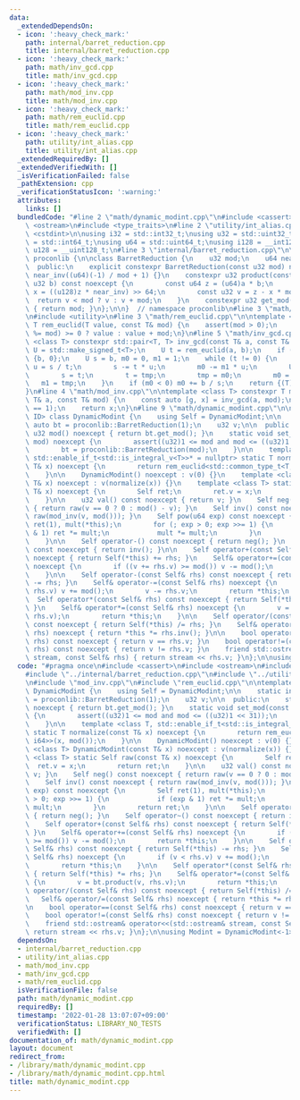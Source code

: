 ```yaml
---
data:
  _extendedDependsOn:
  - icon: ':heavy_check_mark:'
    path: internal/barret_reduction.cpp
    title: internal/barret_reduction.cpp
  - icon: ':heavy_check_mark:'
    path: math/inv_gcd.cpp
    title: math/inv_gcd.cpp
  - icon: ':heavy_check_mark:'
    path: math/mod_inv.cpp
    title: math/mod_inv.cpp
  - icon: ':heavy_check_mark:'
    path: math/rem_euclid.cpp
    title: math/rem_euclid.cpp
  - icon: ':heavy_check_mark:'
    path: utility/int_alias.cpp
    title: utility/int_alias.cpp
  _extendedRequiredBy: []
  _extendedVerifiedWith: []
  _isVerificationFailed: false
  _pathExtension: cpp
  _verificationStatusIcon: ':warning:'
  attributes:
    links: []
  bundledCode: "#line 2 \"math/dynamic_modint.cpp\"\n#include <cassert>\n#include\
    \ <ostream>\n#include <type_traits>\n#line 2 \"utility/int_alias.cpp\"\n#include\
    \ <cstdint>\n\nusing i32 = std::int32_t;\nusing u32 = std::uint32_t;\nusing i64\
    \ = std::int64_t;\nusing u64 = std::uint64_t;\nusing i128 = __int128_t;\nusing\
    \ u128 = __uint128_t;\n#line 3 \"internal/barret_reduction.cpp\"\n\nnamespace\
    \ proconlib {\n\nclass BarretReduction {\n    u32 mod;\n    u64 near_inv;\n\n\
    \  public:\n    explicit constexpr BarretReduction(const u32 mod) noexcept : mod(mod),\
    \ near_inv((u64)(-1) / mod + 1) {}\n    constexpr u32 product(const u32 a, const\
    \ u32 b) const noexcept {\n        const u64 z = (u64)a * b;\n        const u64\
    \ x = ((u128)z * near_inv) >> 64;\n        const u32 v = z - x * mod;\n      \
    \  return v < mod ? v : v + mod;\n    }\n    constexpr u32 get_mod() const noexcept\
    \ { return mod; }\n};\n\n}  // namespace proconlib\n#line 3 \"math/inv_gcd.cpp\"\
    \n#include <utility>\n#line 3 \"math/rem_euclid.cpp\"\n\ntemplate <class T> constexpr\
    \ T rem_euclid(T value, const T& mod) {\n    assert(mod > 0);\n    return (value\
    \ %= mod) >= 0 ? value : value + mod;\n}\n#line 5 \"math/inv_gcd.cpp\"\n\ntemplate\
    \ <class T> constexpr std::pair<T, T> inv_gcd(const T& a, const T& b) {\n    using\
    \ U = std::make_signed_t<T>;\n    U t = rem_euclid(a, b);\n    if (t == 0) return\
    \ {b, 0};\n    U s = b, m0 = 0, m1 = 1;\n    while (t != 0) {\n        const U\
    \ u = s / t;\n        s -= t * u;\n        m0 -= m1 * u;\n        U tmp = s;\n\
    \        s = t;\n        t = tmp;\n        tmp = m0;\n        m0 = m1;\n     \
    \   m1 = tmp;\n    }\n    if (m0 < 0) m0 += b / s;\n    return {(T)s, (T)m0};\n\
    }\n#line 4 \"math/mod_inv.cpp\"\n\ntemplate <class T> constexpr T mod_inv(const\
    \ T& a, const T& mod) {\n    const auto [g, x] = inv_gcd(a, mod);\n    assert(g\
    \ == 1);\n    return x;\n}\n#line 9 \"math/dynamic_modint.cpp\"\n\ntemplate <int\
    \ ID> class DynamicModint {\n    using Self = DynamicModint;\n\n    static inline\
    \ auto bt = proconlib::BarretReduction(1);\n    u32 v;\n\n  public:\n    static\
    \ u32 mod() noexcept { return bt.get_mod(); }\n    static void set_mod(const u32\
    \ mod) noexcept {\n        assert((u32)1 <= mod and mod <= ((u32)1 << 31));\n\
    \        bt = proconlib::BarretReduction(mod);\n    }\n\n    template <class T,\
    \ std::enable_if_t<std::is_integral_v<T>>* = nullptr> static T normalize(const\
    \ T& x) noexcept {\n        return rem_euclid<std::common_type_t<T, i64>>(x, mod());\n\
    \    }\n\n    DynamicModint() noexcept : v(0) {}\n    template <class T> DynamicModint(const\
    \ T& x) noexcept : v(normalize(x)) {}\n    template <class T> static Self raw(const\
    \ T& x) noexcept {\n        Self ret;\n        ret.v = x;\n        return ret;\n\
    \    }\n\n    u32 val() const noexcept { return v; }\n    Self neg() const noexcept\
    \ { return raw(v == 0 ? 0 : mod() - v); }\n    Self inv() const noexcept { return\
    \ raw(mod_inv(v, mod())); }\n    Self pow(u64 exp) const noexcept {\n        Self\
    \ ret(1), mult(*this);\n        for (; exp > 0; exp >>= 1) {\n            if (exp\
    \ & 1) ret *= mult;\n            mult *= mult;\n        }\n        return ret;\n\
    \    }\n\n    Self operator-() const noexcept { return neg(); }\n    Self operator~()\
    \ const noexcept { return inv(); }\n\n    Self operator+(const Self& rhs) const\
    \ noexcept { return Self(*this) += rhs; }\n    Self& operator+=(const Self& rhs)\
    \ noexcept {\n        if ((v += rhs.v) >= mod()) v -= mod();\n        return *this;\n\
    \    }\n\n    Self operator-(const Self& rhs) const noexcept { return Self(*this)\
    \ -= rhs; }\n    Self& operator-=(const Self& rhs) noexcept {\n        if (v <\
    \ rhs.v) v += mod();\n        v -= rhs.v;\n        return *this;\n    }\n\n  \
    \  Self operator*(const Self& rhs) const noexcept { return Self(*this) *= rhs;\
    \ }\n    Self& operator*=(const Self& rhs) noexcept {\n        v = bt.product(v,\
    \ rhs.v);\n        return *this;\n    }\n\n    Self operator/(const Self& rhs)\
    \ const noexcept { return Self(*this) /= rhs; }\n    Self& operator/=(const Self&\
    \ rhs) noexcept { return *this *= rhs.inv(); }\n\n    bool operator==(const Self&\
    \ rhs) const noexcept { return v == rhs.v; }\n    bool operator!=(const Self&\
    \ rhs) const noexcept { return v != rhs.v; }\n    friend std::ostream& operator<<(std::ostream&\
    \ stream, const Self& rhs) { return stream << rhs.v; }\n};\n\nusing Modint = DynamicModint<-1>;\n"
  code: "#pragma once\n#include <cassert>\n#include <ostream>\n#include <type_traits>\n\
    #include \"../internal/barret_reduction.cpp\"\n#include \"../utility/int_alias.cpp\"\
    \n#include \"mod_inv.cpp\"\n#include \"rem_euclid.cpp\"\n\ntemplate <int ID> class\
    \ DynamicModint {\n    using Self = DynamicModint;\n\n    static inline auto bt\
    \ = proconlib::BarretReduction(1);\n    u32 v;\n\n  public:\n    static u32 mod()\
    \ noexcept { return bt.get_mod(); }\n    static void set_mod(const u32 mod) noexcept\
    \ {\n        assert((u32)1 <= mod and mod <= ((u32)1 << 31));\n        bt = proconlib::BarretReduction(mod);\n\
    \    }\n\n    template <class T, std::enable_if_t<std::is_integral_v<T>>* = nullptr>\
    \ static T normalize(const T& x) noexcept {\n        return rem_euclid<std::common_type_t<T,\
    \ i64>>(x, mod());\n    }\n\n    DynamicModint() noexcept : v(0) {}\n    template\
    \ <class T> DynamicModint(const T& x) noexcept : v(normalize(x)) {}\n    template\
    \ <class T> static Self raw(const T& x) noexcept {\n        Self ret;\n      \
    \  ret.v = x;\n        return ret;\n    }\n\n    u32 val() const noexcept { return\
    \ v; }\n    Self neg() const noexcept { return raw(v == 0 ? 0 : mod() - v); }\n\
    \    Self inv() const noexcept { return raw(mod_inv(v, mod())); }\n    Self pow(u64\
    \ exp) const noexcept {\n        Self ret(1), mult(*this);\n        for (; exp\
    \ > 0; exp >>= 1) {\n            if (exp & 1) ret *= mult;\n            mult *=\
    \ mult;\n        }\n        return ret;\n    }\n\n    Self operator-() const noexcept\
    \ { return neg(); }\n    Self operator~() const noexcept { return inv(); }\n\n\
    \    Self operator+(const Self& rhs) const noexcept { return Self(*this) += rhs;\
    \ }\n    Self& operator+=(const Self& rhs) noexcept {\n        if ((v += rhs.v)\
    \ >= mod()) v -= mod();\n        return *this;\n    }\n\n    Self operator-(const\
    \ Self& rhs) const noexcept { return Self(*this) -= rhs; }\n    Self& operator-=(const\
    \ Self& rhs) noexcept {\n        if (v < rhs.v) v += mod();\n        v -= rhs.v;\n\
    \        return *this;\n    }\n\n    Self operator*(const Self& rhs) const noexcept\
    \ { return Self(*this) *= rhs; }\n    Self& operator*=(const Self& rhs) noexcept\
    \ {\n        v = bt.product(v, rhs.v);\n        return *this;\n    }\n\n    Self\
    \ operator/(const Self& rhs) const noexcept { return Self(*this) /= rhs; }\n \
    \   Self& operator/=(const Self& rhs) noexcept { return *this *= rhs.inv(); }\n\
    \n    bool operator==(const Self& rhs) const noexcept { return v == rhs.v; }\n\
    \    bool operator!=(const Self& rhs) const noexcept { return v != rhs.v; }\n\
    \    friend std::ostream& operator<<(std::ostream& stream, const Self& rhs) {\
    \ return stream << rhs.v; }\n};\n\nusing Modint = DynamicModint<-1>;\n"
  dependsOn:
  - internal/barret_reduction.cpp
  - utility/int_alias.cpp
  - math/mod_inv.cpp
  - math/inv_gcd.cpp
  - math/rem_euclid.cpp
  isVerificationFile: false
  path: math/dynamic_modint.cpp
  requiredBy: []
  timestamp: '2022-01-28 13:07:07+09:00'
  verificationStatus: LIBRARY_NO_TESTS
  verifiedWith: []
documentation_of: math/dynamic_modint.cpp
layout: document
redirect_from:
- /library/math/dynamic_modint.cpp
- /library/math/dynamic_modint.cpp.html
title: math/dynamic_modint.cpp
---
```

